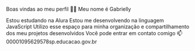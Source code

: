 Boas vindas ao meu perfil 💙💙
Meu nome é Gabrielly 

Estou estudando na Alura
Estou me desenvolvendo na linguagem JavaScript
Utilizo esse espaço para minha organização e compartilhamento dos meu projetos desenvolvidos
Você pode entrar em contato comigo 📫
00001095629578sp.educacao.gov.br
